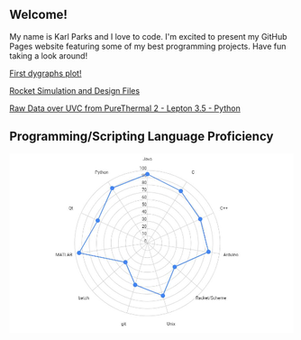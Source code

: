 ## Welcome!

My name is Karl Parks and I love to code. I'm excited to present my GitHub Pages website featuring some of my best programming projects. Have fun taking a look around!

[First dygraphs plot!](gh_pages/dygraphs3.html)

[Rocket Simulation and Design Files](https://kheirlb.github.io/rockets/)  

[Raw Data over UVC from PureThermal 2 - Lepton 3.5 - Python](https://github.com/Kheirlb/purethermal1-uvc-capture)

## Programming/Scripting Language Proficiency

![Screenshot](images/radar.JPG?raw=true)
